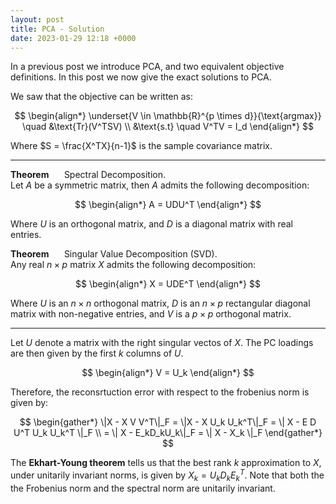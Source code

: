 ```yaml
---
layout: post
title: PCA - Solution
date: 2023-01-29 12:18 +0000
---
```


In a previous post we introduce PCA, and two equivalent objective definitions. In this post we now give the exact solutions to PCA.

We saw that the objective can be written as:

$$
\begin{align*} \underset{V \in \mathbb{R}^{p \times d}}{\text{argmax}} \quad &\text{Tr}(V^TSV) \\ &\text{s.t} \quad V^TV = I_d \end{align*}
$$

Where $S = \frac{X^TX}{n-1}$ is the sample covariance matrix.

***

**Theorem**  $\quad$ Spectral Decomposition.  
Let $A$ be a symmetric matrix, then $A$ admits the following decomposition:

$$
\begin{align*}
    A = UDU^T
\end{align*}
$$

Where $U$ is an orthogonal matrix, and $D$ is a diagonal matrix with real entries.

**Theorem**  $\quad$ Singular Value Decomposition (SVD).  
Any real $n \times p$ matrix $X$ admits the following decomposition:

$$
\begin{align*}
    X = UDE^T
\end{align*}
$$

Where $U$ is an $n \times n$ orthogonal matrix, $D$ is an $n \times p$ rectangular diagonal matrix with non-negative entries, and $V$ is a $p \times p$ orthogonal matrix.

***

Let $U$ denote a matrix with the right singular vectos of $X$. The PC loadings are then given by the first $k$ columns of $U$. 

$$
\begin{align*}
    V = U_k
\end{align*}
$$

Therefore, the reconsrtuction error with respect to the frobenius norm is given by:

$$
\begin{gather*}
    \|X - X V V^T\|_F = \|X - X U_k U_k^T\|_F = \| X - E D U^T U_k U_k^T \|_F \\
    = \| X - E_kD_kU_k\|_F = \| X - X_k \|_F
\end{gather*}
$$

The **Ekhart-Young theorem** tells us that the best rank $k$ approximation to $X$, under unitarily invariant norms, is given by $X_k = U_k D_k E_k^T$. Note that both the the Frobenius norm and the spectral norm are unitarily invariant.